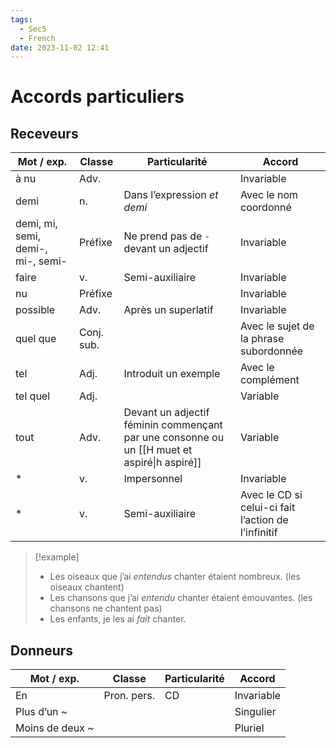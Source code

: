 ```yaml
---
tags:
  - Sec5
  - French
date: 2023-11-02 12:41
---
```


# Accords particuliers

## Receveurs

| Mot / exp.                        | Classe     | Particularité                                                                               | Accord                                              |
| --------------------------------- | ---------- | ------------------------------------------------------------------------------------------- | --------------------------------------------------- |
| à nu                              | Adv.       |                                                                                             | Invariable                                          |
| demi                              | n.         | Dans l’expression *et demi*                                                                 | Avec le nom coordonné                               |
| demi, mi, semi, demi-, mi-, semi- | Préfixe    | Ne prend pas de `-` devant un adjectif                                                      | Invariable                                          |
| faire                             | v.         | Semi-auxiliaire                                                                             | Invariable                                          |
| nu                                | Préfixe    |                                                                                             | Invariable                                          |
| possible                          | Adv.       | Après un superlatif                                                                         | Invariable                                          |
| quel que                          | Conj. sub. |                                                                                             | Avec le sujet de la phrase subordonnée              |
| tel                               | Adj.       | Introduit un exemple                                                                        | Avec le complément                                  |
| tel quel                          | Adj.       |                                                                                             | Variable                                            |
| tout                              | Adv.       | Devant un adjectif féminin commençant par une consonne ou un [[H muet et aspiré\|h aspiré]] | Variable                                            |
| *                                 | v.         | Impersonnel                                                                                 | Invariable                                          |
| *                                 | v.         | Semi-auxiliaire                                                                             | Avec le CD si celui-ci fait l’action de l’infinitif |

> [!example]
> - Les oiseaux que j’ai *entendus* chanter étaient nombreux. (les oiseaux chantent)
> - Les chansons que j’ai *entendu* chanter étaient émouvantes. (les chansons ne chantent pas)
> - Les enfants, je les ai *fait* chanter.

## Donneurs

| Mot / exp.      | Classe      | Particularité | Accord     |
| --------------- | ----------- | ------------- | ---------- |
| En              | Pron. pers. | CD            | Invariable |
| Plus d’un ~     |             |               | Singulier  |
| Moins de deux ~ |             |               | Pluriel    |